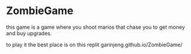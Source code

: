 # ZombieGame
this game is a game where you shoot marios that chase you to get money and buy upgrades.

to play it the best place is on this replit garinjeng.github.io/ZombieGame/ 

